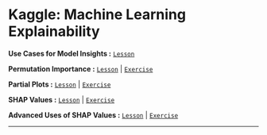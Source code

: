 # Kaggle: Machine Learning Explainability

**Use Cases for Model Insights :**
[`Lesson`](https://github.com/abphilip-resources/DT-ML-2/blob/master/Explainability/A1.ipynb)

**Permutation Importance :**
[`Lesson`](https://github.com/abphilip-resources/DT-ML-2/blob/master/Explainability/A2.ipynb) | [`Exercise`](https://github.com/abphilip-resources/DT-ML-2/blob/master/Explainability/E1.ipynb)

**Partial Plots :**
[`Lesson`](https://github.com/abphilip-resources/DT-ML-2/blob/master/Explainability/A3.ipynb) | [`Exercise`](https://github.com/abphilip-resources/DT-ML-2/blob/master/Explainability/E2.ipynb)

**SHAP Values :**
[`Lesson`](https://github.com/abphilip-resources/DT-ML-2/blob/master/Explainability/A4.ipynb) | [`Exercise`](https://github.com/abphilip-resources/DT-ML-2/blob/master/Explainability/E3.ipynb)

**Advanced Uses of SHAP Values :**
[`Lesson`](https://github.com/abphilip-resources/DT-ML-2/blob/master/Explainability/A5.ipynb) | [`Exercise`](https://github.com/abphilip-resources/DT-ML-2/blob/master/Explainability/E4.ipynb)

---